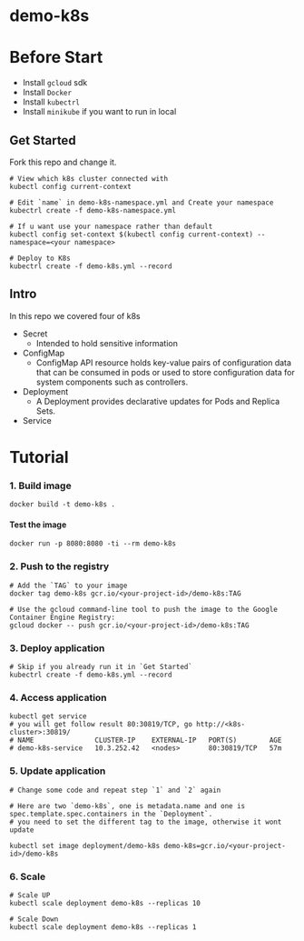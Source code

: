 # demo-k8s

# Before Start
* Install `gcloud` sdk
* Install `Docker`
* Install `kubectrl`
* Install `minikube` if you want to run in local

## Get Started
Fork this repo and change it.
```
# View which k8s cluster connected with
kubectl config current-context 

# Edit `name` in demo-k8s-namespace.yml and Create your namespace
kubectrl create -f demo-k8s-namespace.yml

# If u want use your namespace rather than default
kubectl config set-context $(kubectl config current-context) --namespace=<your namespace>

# Deploy to K8s
kubectrl create -f demo-k8s.yml --record
```

## Intro

In this repo we covered four of k8s
- Secret
    - Intended to hold sensitive information
- ConfigMap
    - ConfigMap API resource holds key-value pairs of configuration data that can be consumed in pods or used to store configuration data for system components such as controllers.
- Deployment
    - A Deployment provides declarative updates for Pods and Replica Sets.
- Service

# Tutorial

### 1. Build image
```
docker build -t demo-k8s .
```

#### Test the image

```
docker run -p 8080:8080 -ti --rm demo-k8s
```

### 2. Push to the registry 

```
# Add the `TAG` to your image
docker tag demo-k8s gcr.io/<your-project-id>/demo-k8s:TAG

# Use the gcloud command-line tool to push the image to the Google Container Engine Registry:
gcloud docker -- push gcr.io/<your-project-id>/demo-k8s:TAG
```

### 3. Deploy application
```
# Skip if you already run it in `Get Started`
kubectrl create -f demo-k8s.yml --record
```

### 4. Access application
 ```
 kubectl get service
# you will get follow result 80:30819/TCP, go http://<k8s-cluster>:30819/
# NAME               CLUSTER-IP    EXTERNAL-IP   PORT(S)        AGE
# demo-k8s-service   10.3.252.42   <nodes>       80:30819/TCP   57m
 ```


### 5. Update application
```
# Change some code and repeat step `1` and `2` again

# Here are two `demo-k8s`, one is metadata.name and one is spec.template.spec.containers in the `Deployment`.
# you need to set the different tag to the image, otherwise it wont update

kubectl set image deployment/demo-k8s demo-k8s=gcr.io/<your-project-id>/demo-k8s
```

### 6. Scale
```
# Scale UP
kubectl scale deployment demo-k8s --replicas 10

# Scale Down
kubectl scale deployment demo-k8s --replicas 1
```

